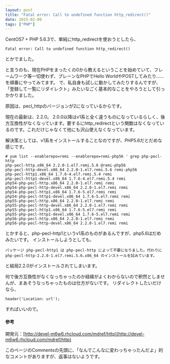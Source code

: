 ```yaml
---
layout: post
title: "Fatal error: Call to undefined function http_redirect()"
date: 2015-02-09
tags: ["PHP"]
---
```


CentOS7 + PHP 5.6.3で、単純にhttp_redirectを使おうとしたら、

    Fatal error: Call to undefined function http_redirect()

とかでました。

と言うのも、現在PHPをまったくの0から教えるということを始めていて、フレームワーク等一切使わず、プレーンなPHPでHello WorldやPOSTしてみたり......を順番にやってみてます。
で、私自身も試しに動かしてみたりするんですが、「登録して一覧にリダイレクト」みたいなごく基本的なことをやろうとして引っかかりました。

原因は、pecl_httpのバージョンが2になっているからです。

現在の最新は、2.2.0。
2.0.0以降はv1系と全く違うものになっているらしく、後方互換性がなくなっています。要するにhttp_redirectという関数はなくなっているのです。これだけじゃなくて他にも沢山使えなくなっています。

解決策としては、v1系をインストールすることなのですが、PHP5.6だとだめな感じです。

    # yum list --enablerepo=remi --enablerepo=remi-php56 ' grep php-pecl-http
    php-pecl-http.x86_64 2.2.0-1.el7.remi.5.6 @remi-php56
    php-pecl-http-devel.x86_64 2.2.0-1.el7.remi.5.6 remi-php56
    php-pecl-http1.x86_64 1.7.6-4.el7.remi.5.4 remi
    php-pecl-http1-devel.x86_64 1.7.6-4.el7.remi.5.4 remi
    php54-php-pecl-http.x86_64 2.2.0-1.el7.remi remi
    php54-php-pecl-http-devel.x86_64 2.2.0-1.el7.remi remi
    php54-php-pecl-http1.x86_64 1.7.6-5.el7.remi remi
    php54-php-pecl-http1-devel.x86_64 1.7.6-5.el7.remi remi
    php55-php-pecl-http.x86_64 2.2.0-1.el7.remi remi
    php55-php-pecl-http-devel.x86_64 2.2.0-1.el7.remi remi
    php55-php-pecl-http1.x86_64 1.7.6-5.el7.remi remi
    php55-php-pecl-http1-devel.x86_64 1.7.6-5.el7.remi remi
    php56-php-pecl-http.x86_64 2.2.0-1.el7.remi remi
    php56-php-pecl-http-devel.x86_64 2.2.0-1.el7.remi remi

とかすると、php-pecl-http1というv1系のものがあるんですが、php5.6はだめみたいです。
インストールしようとしても、

    パッケージ php-pecl-http1 は php-pecl-http によって不要になりました。代わりに php-pecl-http-2.2.0-1.el7.remi.5.6.x86_64 のインストールを試みています。

と結局2.2.0がインストールされてしまいます。

何で後方互換性がなくなっちゃったのか経緯がよくわからないので釈然としませんが、まあそうなっちゃったものは仕方がないです。
リダイレクトしたいだけなら、

    header('Location: url');

すればいいので。

#### 参考

開発元：[http://devel-m6w6.rhcloud.com/mdref/http](http://devel-m6w6.rhcloud.com/mdref/http)

このページのCommentsの先頭に、「なんでこんなに変わっちゃったんだよ」的なコメントがありますが、返事はないようです。